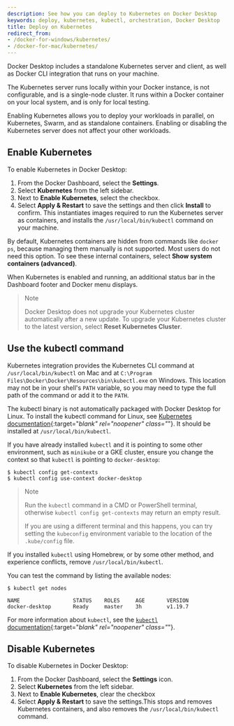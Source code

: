 ```yaml
---
description: See how you can deploy to Kubernetes on Docker Desktop
keywords: deploy, kubernetes, kubectl, orchestration, Docker Desktop
title: Deploy on Kubernetes
redirect_from:
- /docker-for-windows/kubernetes/
- /docker-for-mac/kubernetes/
---
```


Docker Desktop includes a standalone Kubernetes server and client,
as well as Docker CLI integration that runs on your machine. 

The Kubernetes server runs locally within your Docker instance, is not configurable, and is a single-node cluster. It runs within a Docker container on your local system, and
is only for local testing. 

Enabling Kubernetes allows you to deploy
your workloads in parallel, on Kubernetes, Swarm, and as standalone containers. Enabling or disabling the Kubernetes server does not affect your other
workloads.

## Enable Kubernetes

To enable Kubernetes in Docker Desktop:
1. From the Docker Dashboard, select the **Settings**.
2. Select **Kubernetes** from the left sidebar. 
3. Next to **Enable Kubernetes**, select the checkbox.
4. Select **Apply & Restart** to save the settings and then click **Install** to confirm. This instantiates images required to run the Kubernetes server as containers, and installs the `/usr/local/bin/kubectl` command on your machine.

By default, Kubernetes containers are hidden from commands like `docker ps`, because managing them manually is not supported. Most users do not need this option. To see these internal containers, select **Show system containers (advanced)**. 

When Kubernetes is enabled and running, an additional status bar in the Dashboard footer and Docker menu displays. 

> Note
>
> Docker Desktop does not upgrade your Kubernetes cluster automatically after a new update. To upgrade your Kubernetes cluster to the latest version, select **Reset Kubernetes Cluster**.

## Use the kubectl command

Kubernetes integration provides the Kubernetes CLI command
at `/usr/local/bin/kubectl` on Mac and at `C:\Program Files\Docker\Docker\Resources\bin\kubectl.exe` on Windows. This location may not be in your shell's `PATH`
variable, so you may need to type the full path of the command or add it to
the `PATH`.

The kubectl binary is not automatically packaged with Docker Desktop for Linux. To install the kubectl command for Linux, see [Kubernetes documentation](https://kubernetes.io/docs/tasks/tools/install-kubectl-linux/){:target="_blank" rel="noopener" class="_"}. It should be installed at `/usr/local/bin/kubectl`.

If you have already installed `kubectl` and it is
pointing to some other environment, such as `minikube` or a GKE cluster, ensure you change the context so that `kubectl` is pointing to `docker-desktop`:

```console
$ kubectl config get-contexts
$ kubectl config use-context docker-desktop
```

>Note
>
> Run the `kubectl` command in a CMD or PowerShell terminal, otherwise `kubectl config get-contexts` may return an empty result. 
>
>If you are using a different terminal and this happens, you can try setting the `kubeconfig` environment variable to the location of the `.kube/config` file. 

If you installed `kubectl` using Homebrew, or by some other method, and
experience conflicts, remove `/usr/local/bin/kubectl`.

You can test the command by listing the available nodes:

```console
$ kubectl get nodes

NAME                 STATUS    ROLES     AGE       VERSION
docker-desktop       Ready     master    3h        v1.19.7
```

For more information about `kubectl`, see the
[`kubectl` documentation](https://kubernetes.io/docs/reference/kubectl/overview/){:target="_blank" rel="noopener" class="_"}.

## Disable Kubernetes

To disable Kubernetes in Docker Desktop:
1. From the Docker Dashboard, select the **Settings** icon.
2. Select **Kubernetes** from the left sidebar. 
3. Next to **Enable Kubernetes**, clear the checkbox
4. Select **Apply & Restart** to save the settings.This stops and removes Kubernetes containers, and also removes the `/usr/local/bin/kubectl` command.
